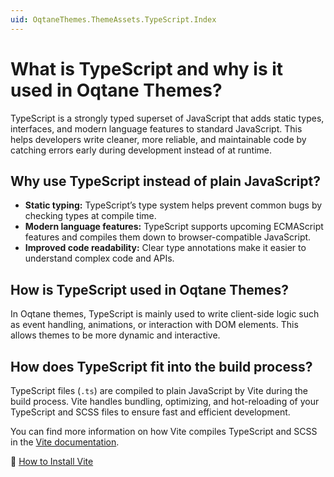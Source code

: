 ```yaml
--- 
uid: OqtaneThemes.ThemeAssets.TypeScript.Index
---
```


# What is TypeScript and why is it used in Oqtane Themes?

TypeScript is a strongly typed superset of JavaScript that adds static types, interfaces, and modern language features to standard JavaScript. This helps developers write cleaner, more reliable, and maintainable code by catching errors early during development instead of at runtime.

## Why use TypeScript instead of plain JavaScript?

- **Static typing:** TypeScript’s type system helps prevent common bugs by checking types at compile time.
- **Modern language features:** TypeScript supports upcoming ECMAScript features and compiles them down to browser-compatible JavaScript.
- **Improved code readability:** Clear type annotations make it easier to understand complex code and APIs.

## How is TypeScript used in Oqtane Themes?

In Oqtane themes, TypeScript is mainly used to write client-side logic such as event handling, animations, or interaction with DOM elements. This allows themes to be more dynamic and interactive.

## How does TypeScript fit into the build process?

TypeScript files (`.ts`) are compiled to plain JavaScript by Vite during the build process. Vite handles bundling, optimizing, and hot-reloading of your TypeScript and SCSS files to ensure fast and efficient development.

You can find more information on how Vite compiles TypeScript and SCSS in the [Vite documentation](https://vitejs.dev).

  📘 [How to Install Vite](xref:OqtaneThemes.ThemeAssets.Vite.Index)
